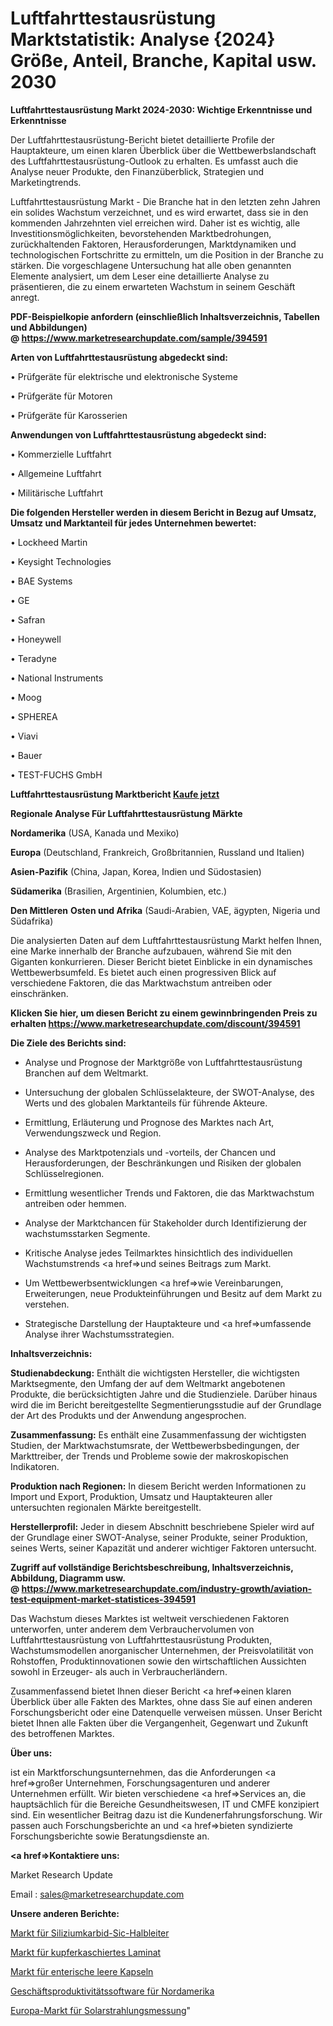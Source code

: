 # Luftfahrttestausrüstung Marktstatistik: Analyse {2024} Größe, Anteil, Branche, Kapital usw. 2030

<strong>Luftfahrttestausrüstung Markt 2024-2030: Wichtige Erkenntnisse und Erkenntnisse</strong>

Der Luftfahrttestausrüstung-Bericht bietet detaillierte Profile der Hauptakteure, um einen klaren Überblick über die Wettbewerbslandschaft des Luftfahrttestausrüstung-Outlook zu erhalten. Es umfasst auch die Analyse neuer Produkte, den Finanzüberblick, Strategien und Marketingtrends.

Luftfahrttestausrüstung Markt - Die Branche hat in den letzten zehn Jahren ein solides Wachstum verzeichnet, und es wird erwartet, dass sie in den kommenden Jahrzehnten viel erreichen wird. Daher ist es wichtig, alle Investitionsmöglichkeiten, bevorstehenden Marktbedrohungen, zurückhaltenden Faktoren, Herausforderungen, Marktdynamiken und technologischen Fortschritte zu ermitteln, um die Position in der Branche zu stärken. Die vorgeschlagene Untersuchung hat alle oben genannten Elemente analysiert, um dem Leser eine detaillierte Analyse zu präsentieren, die zu einem erwarteten Wachstum in seinem Geschäft anregt.

<strong><b>PDF-Beispielkopie anfordern (einschließlich Inhaltsverzeichnis, Tabellen und Abbildungen) @ </b></strong><strong><a href=https://www.marketresearchupdate.com/sample/394591><strong>https://www.marketresearchupdate.com/sample/394591</u></a></strong></strong>

<strong>Arten von Luftfahrttestausrüstung abgedeckt sind:</strong>

• Prüfgeräte für elektrische und elektronische Systeme

• Prüfgeräte für Motoren

• Prüfgeräte für Karosserien

<strong>Anwendungen von Luftfahrttestausrüstung abgedeckt sind:</strong>

• Kommerzielle Luftfahrt

• Allgemeine Luftfahrt

• Militärische Luftfahrt

<strong>Die folgenden Hersteller werden in diesem Bericht in Bezug auf Umsatz, Umsatz und Marktanteil für jedes Unternehmen bewertet:</strong>

• Lockheed Martin

• Keysight Technologies

• BAE Systems

• GE

• Safran

• Honeywell

• Teradyne

• National Instruments

• Moog

• SPHEREA

• Viavi

• Bauer

• TEST-FUCHS GmbH

<strong>Luftfahrttestausrüstung Marktbericht <a href=https://www.marketresearchupdate.com/buynow/394591>Kaufe jetzt</a></strong>

<strong>Regionale Analyse Für Luftfahrttestausrüstung Märkte</strong>

<strong>Nordamerika</strong> (USA, Kanada und Mexiko)

<strong>Europa</strong> (Deutschland, Frankreich, Großbritannien, Russland und Italien)

<strong>Asien-Pazifik</strong> (China, Japan, Korea, Indien und Südostasien)

<strong>Südamerika</strong> (Brasilien, Argentinien, Kolumbien, etc.)

<strong>Den Mittleren</strong> <strong>Osten und Afrika</strong> (Saudi-Arabien, VAE, ägypten, Nigeria und Südafrika)

Die analysierten Daten auf dem Luftfahrttestausrüstung Markt helfen Ihnen, eine Marke innerhalb der Branche aufzubauen, während Sie mit den Giganten konkurrieren. Dieser Bericht bietet Einblicke in ein dynamisches Wettbewerbsumfeld. Es bietet auch einen progressiven Blick auf verschiedene Faktoren, die das Marktwachstum antreiben oder einschränken.

<strong>Klicken Sie hier, um diesen Bericht zu einem gewinnbringenden Preis zu erhalten
</strong><strong><a href=https://www.marketresearchupdate.com/discount/394591>https://www.marketresearchupdate.com/discount/394591</b></u></strong></a>

<strong>Die Ziele des Berichts sind:</strong>

- Analyse und Prognose der Marktgröße von Luftfahrttestausrüstung Branchen auf dem Weltmarkt.

- Untersuchung der globalen Schlüsselakteure, der SWOT-Analyse, des Werts und des globalen Marktanteils für führende Akteure.

- Ermittlung, Erläuterung und Prognose des Marktes nach Art, Verwendungszweck und Region.

- Analyse des Marktpotenzials und -vorteils, der Chancen und Herausforderungen, der Beschränkungen und Risiken der globalen Schlüsselregionen.

- Ermittlung wesentlicher Trends und Faktoren, die das Marktwachstum antreiben oder hemmen.

- Analyse der Marktchancen für Stakeholder durch Identifizierung der wachstumsstarken Segmente.

- Kritische Analyse jedes Teilmarktes hinsichtlich des individuellen Wachstumstrends <a href=>und</a> seines Beitrags zum Markt.

- Um Wettbewerbsentwicklungen <a href=>wie</a> Vereinbarungen, Erweiterungen, neue Produkteinführungen und Besitz auf dem Markt zu verstehen.

- Strategische Darstellung der Hauptakteure und <a href=>umfas</a>sende Analyse ihrer Wachstumsstrategien.

<strong>Inhaltsverzeichnis:</strong>

<strong>Studienabdeckung:</strong> Enthält die wichtigsten Hersteller, die wichtigsten Marktsegmente, den Umfang der auf dem Weltmarkt angebotenen Produkte, die berücksichtigten Jahre und die Studienziele. Darüber hinaus wird die im Bericht bereitgestellte Segmentierungsstudie auf der Grundlage der Art des Produkts und der Anwendung angesprochen.

<strong>Zusammenfassung:</strong> Es enthält eine Zusammenfassung der wichtigsten Studien, der Marktwachstumsrate, der Wettbewerbsbedingungen, der Markttreiber, der Trends und Probleme sowie der makroskopischen Indikatoren.

<strong>Produktion nach Regionen:</strong> In diesem Bericht werden Informationen zu Import und Export, Produktion, Umsatz und Hauptakteuren aller untersuchten regionalen Märkte bereitgestellt.

<strong>Herstellerprofil:</strong> Jeder in diesem Abschnitt beschriebene Spieler wird auf der Grundlage einer SWOT-Analyse, seiner Produkte, seiner Produktion, seines Werts, seiner Kapazität und anderer wichtiger Faktoren untersucht.

<strong><b>Zugriff auf vollständige Berichtsbeschreibung, Inhaltsverzeichnis, Abbildung, Diagramm usw. @ </b></strong><strong><a href=https://www.marketresearchupdate.com/industry-growth/aviation-test-equipment-market-statistices-394591>https://www.marketresearchupdate.com/industry-growth/aviation-test-equipment-market-statistices-394591</a></strong>

Das Wachstum dieses Marktes ist weltweit verschiedenen Faktoren unterworfen, unter anderem dem Verbrauchervolumen von Luftfahrttestausrüstung von Luftfahrttestausrüstung Produkten, Wachstumsmodellen anorganischer Unternehmen, der Preisvolatilität von Rohstoffen, Produktinnovationen sowie den wirtschaftlichen Aussichten sowohl in Erzeuger- als auch in Verbraucherländern.

Zusammenfassend bietet Ihnen dieser Bericht <a href=>einen</a> klaren Überblick über alle Fakten des Marktes, ohne dass Sie auf einen anderen Forschungsbericht oder eine Datenquelle verweisen müssen. Unser Bericht bietet Ihnen alle Fakten über die Vergangenheit, Gegenwart und Zukunft des betroffenen Marktes.

<strong>Über uns:</strong>

 ist ein Marktforschungsunternehmen, das die Anforderungen <a href=>großer</a> Unternehmen, Forschungsagenturen und anderer Unternehmen erfüllt. Wir bieten verschiedene <a href=>Services</a> an, die hauptsächlich für die Bereiche Gesundheitswesen, IT und CMFE konzipiert sind. Ein wesentlicher Beitrag dazu ist die Kundenerfahrungsforschung. Wir passen auch Forschungsberichte an und <a href=>bieten</a> syndizierte Forschungsberichte sowie Beratungsdienste an.

<strong><a href=>Kontaktiere uns:</a></strong>

Market Research Update

Email : sales@marketresearchupdate.com

<strong>Unsere anderen Berichte:</strong>

<a href=https://www.linkedin.com/pulse/silicon-carbide-sic-semiconductor-market-has>Markt für Siliziumkarbid-Sic-Halbleiter</a>

<a href=https://www.linkedin.com/pulse/copper-clad-laminate-market-trends-2023-key-takeaways>Markt für kupferkaschiertes Laminat</a>

<a href=https://www.linkedin.com/pulse/enteric-empty-capsules-market-size-share-outlook-growth>Markt für enterische leere Kapseln</a>

<a href=https://www.linkedin.com/pulse/north-america-business-productivity-software>Geschäftsproduktivitätssoftware für Nordamerika</a>

<a href=https://www.linkedin.com/pulse/europe-solar-radiation-measurement-market-size-scope>Europa-Markt für Solarstrahlungsmessung</a>"
